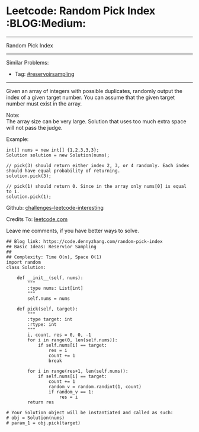 # Leetcode: Random Pick Index     :BLOG:Medium:


---

Random Pick Index  

---

Similar Problems:  
-   Tag: [#reservoirsampling](https://code.dennyzhang.com/tag/reservoirsampling)

---

Given an array of integers with possible duplicates, randomly output the index of a given target number. You can assume that the given target number must exist in the array.  

Note:  
The array size can be very large. Solution that uses too much extra space will not pass the judge.  

Example:  

    int[] nums = new int[] {1,2,3,3,3};
    Solution solution = new Solution(nums);
    
    // pick(3) should return either index 2, 3, or 4 randomly. Each index should have equal probability of returning.
    solution.pick(3);
    
    // pick(1) should return 0. Since in the array only nums[0] is equal to 1.
    solution.pick(1);

Github: [challenges-leetcode-interesting](https://github.com/DennyZhang/challenges-leetcode-interesting/tree/master/random-pick-index)  

Credits To: [leetcode.com](https://leetcode.com/problems/random-pick-index/description/)  

Leave me comments, if you have better ways to solve.  

    ## Blog link: https://code.dennyzhang.com/random-pick-index
    ## Basic Ideas: Reservior Sampling
    ##
    ## Complexity: Time O(n), Space O(1)
    import random
    class Solution:
    
        def __init__(self, nums):
            """
            :type nums: List[int]
            """
            self.nums = nums
    
        def pick(self, target):
            """
            :type target: int
            :rtype: int
            """
            i, count, res = 0, 0, -1
            for i in range(0, len(self.nums)):
                if self.nums[i] == target:
                    res = i
                    count += 1
                    break
    
            for i in range(res+1, len(self.nums)):
                if self.nums[i] == target:
                    count += 1
                    random_v = random.randint(1, count)
                    if random_v == 1:
                        res = i
            return res
    
    # Your Solution object will be instantiated and called as such:
    # obj = Solution(nums)
    # param_1 = obj.pick(target)